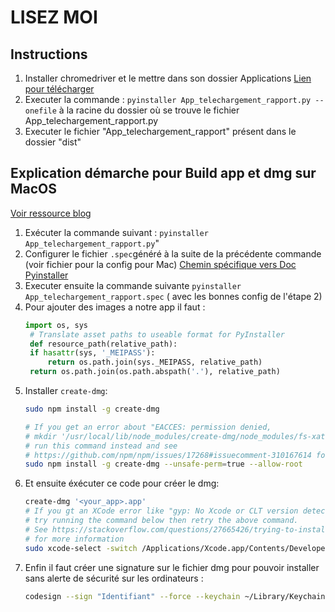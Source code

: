 # LISEZ MOI

## Instructions

1. Installer chromedriver et le mettre dans son dossier Applications [Lien pour télécharger](https://chromedriver.chromium.org/)
2. Executer la commande : `pyinstaller App_telechargement_rapport.py --onefile` à la racine du dossier où se trouve le fichier App_telechargement_rapport.py 
3. Executer le fichier "App_telechargement_rapport" présent dans le dossier "dist"



## Explication démarche pour Build app et dmg sur MacOS
[Voir ressource blog](https://blog.aaronhktan.com/posts/2018/05/14/pyqt5-pyinstaller-executable)
1. Exécuter la commande suivant : `pyinstaller App_telechargement_rapport.py`"
2. Configurer le fichier `.spec`généré à la suite de la précédente commande (voir fichier pour la config pour Mac) [Chemin spécifique vers Doc Pyinstaller](https://pyinstaller.readthedocs.io/en/v4.2/spec-files.html)
3. Executer ensuite la commande suivante `pyinstaller App_telechargement_rapport.spec` ( avec les bonnes config de l'étape 2)
4. Pour ajouter des images a notre app il faut : 
   ```python
   import os, sys
    # Translate asset paths to useable format for PyInstaller
    def resource_path(relative_path):
    if hasattr(sys, '_MEIPASS'):
        return os.path.join(sys._MEIPASS, relative_path)
    return os.path.join(os.path.abspath('.'), relative_path)
   ```
5. Installer `create-dmg`: 
    ```sh
    sudo npm install -g create-dmg

    # If you get an error about "EACCES: permission denied,
    # mkdir '/usr/local/lib/node_modules/create-dmg/node_modules/fs-xattr/build'", 
    # run this command instead and see 
    # https://github.com/npm/npm/issues/17268#issuecomment-310167614 for more details
    sudo npm install -g create-dmg --unsafe-perm=true --allow-root

    ```
6.  Et ensuite éxécuter ce code pour créer le dmg:
    ```sh
    create-dmg '<your_app>.app'
    # If you gt an XCode error like "gyp: No Xcode or CLT version detected!"
    # try running the command below then retry the above command.
    # See https://stackoverflow.com/questions/27665426/trying-to-install-bcrypt-into-node-project-node-set-up-issues
    # for more information
    sudo xcode-select -switch /Applications/Xcode.app/Contents/Developer/
    ```
7. Enfin il faut créer une signature sur le fichier dmg pour pouvoir installer sans alerte de sécurité sur les ordinateurs : 
    ```sh
    codesign --sign "Identifiant" --force --keychain ~/Library/Keychains/pathxxx /path/to/App_download_rapport_Chr.app       
    ```
